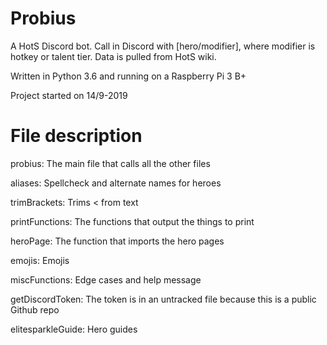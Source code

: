 # Probius

A HotS Discord bot. Call in Discord with [hero/modifier], where modifier is hotkey or talent tier. Data is pulled from HotS wiki. 

Written in Python 3.6 and running on a Raspberry Pi 3 B+

Project started on 14/9-2019

# File description

probius: The main file that calls all the other files

aliases: Spellcheck and alternate names for heroes

trimBrackets: Trims < from text

printFunctions: The functions that output the things to print

heroPage: The function that imports the hero pages

emojis: Emojis

miscFunctions: Edge cases and help message

getDiscordToken: The token is in an untracked file because this is a public Github repo

elitesparkleGuide: Hero guides